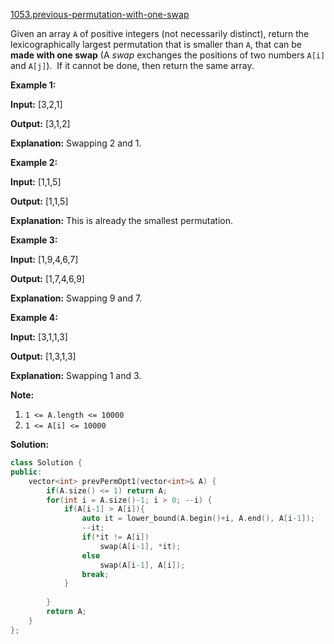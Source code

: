 [1053.previous-permutation-with-one-swap](https://leetcode.com/problems/previous-permutation-with-one-swap/)  

Given an array `A` of positive integers (not necessarily distinct), return the lexicographically largest permutation that is smaller than `A`, that can be **made with one swap** (A _swap_ exchanges the positions of two numbers `A[i]` and `A[j]`).  If it cannot be done, then return the same array.

**Example 1:**

  
**Input:** \[3,2,1\]
  
**Output:** \[3,1,2\]
  
**Explanation:** Swapping 2 and 1.
  

**Example 2:**

  
**Input:** \[1,1,5\]
  
**Output:** \[1,1,5\]
  
**Explanation:** This is already the smallest permutation.
  

**Example 3:**

  
**Input:** \[1,9,4,6,7\]
  
**Output:** \[1,7,4,6,9\]
  
**Explanation:** Swapping 9 and 7.
  

**Example 4:**

  
**Input:** \[3,1,1,3\]
  
**Output:** \[1,3,1,3\]
  
**Explanation:** Swapping 1 and 3.
  

**Note:**

1.  `1 <= A.length <= 10000`
2.  `1 <= A[i] <= 10000`  



**Solution:**  

```cpp
class Solution {
public:
    vector<int> prevPermOpt1(vector<int>& A) {
        if(A.size() <= 1) return A;
        for(int i = A.size()-1; i > 0; --i) {
            if(A[i-1] > A[i]){
                auto it = lower_bound(A.begin()+i, A.end(), A[i-1]);
                --it;
                if(*it != A[i])
                    swap(A[i-1], *it);
                else
                    swap(A[i-1], A[i]);
                break;
            }
            
        }
        return A;
    }
};
```
      
